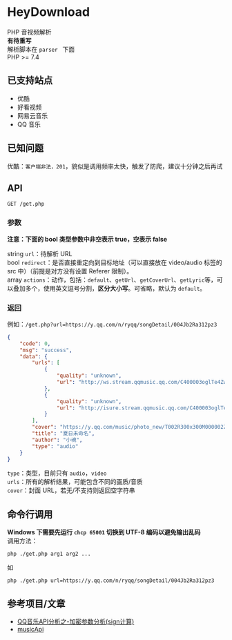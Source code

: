 # HeyDownload
PHP 音视频解析  
**有待重写**  
解析脚本在 `parser ` 下面  
PHP >= 7.4

## 已支持站点
* 优酷
* 好看视频
* 网易云音乐
* QQ 音乐

## 已知问题
优酷：`客户端非法，201`，貌似是调用频率太快，触发了防爬，建议十分钟之后再试

## API
`GET /get.php`
### 参数
**注意：下面的 bool 类型参数中非空表示 true，空表示 false**  

string `url`：待解析 URL  
bool `redirect`：是否直接重定向到目标地址（可以直接放在 video/audio 标签的 src 中）（前提是对方没有设置 Referer 限制）。  
array `actions`：动作，包括：`default`、`getUrl`、`getCoverUrl`、`getLyric`等，可以叠加多个，使用英文逗号分割，**区分大小写**。可省略，默认为 `default`。    
### 返回
例如：`/get.php?url=https://y.qq.com/n/ryqq/songDetail/004Jb2Ra312pz3`
```json
{
    "code": 0,
    "msg": "success",
    "data": {
        "urls": [
            {
                "quality": "unknown",
                "url": "http://ws.stream.qqmusic.qq.com/C400003oglTe4Zwe7o.m4a?guid=5932328698&vkey=F0BE6D912306C28F73F53D80C562E8936A1B147F9622626686C3D306F13CDEC6A6973419166C7B6E96467E660644CD1A5807A2BA58000910419166C7B6E96467E660644CD1A5807A2BA58000910&uin=&fromtag=120032"
            },
            {
                "quality": "unknown",
                "url": "http://isure.stream.qqmusic.qq.com/C400003oglTe4Zwe7o.m4a?guid=5932328698&vkey=F0BE6D912306C28F73F53D80C562E8936A1B147F96E660644CD1A5807A2BA58000910&uin=&fromtag=1222626686C3D306F13CDEC6A6973419166C7B6E96467E660644CD1A5807A2BA58000910&uin=&fromtag=120032"
            }
        ],
        "cover": "https://y.qq.com/music/photo_new/T002R300x300M000002ZktSL4BNi8X.jpg?max_age=2592000",
        "title": "夏日未命名",
        "author": "小魂",
        "type": "audio"
    }
}
```
`type`：类型，目前只有 `audio`，`video`  
`urls`：所有的解析结果，可能包含不同的画质/音质  
`cover`：封面 URL，若无/不支持则返回空字符串  

## 命令行调用
**Windows 下需要先运行 `chcp 65001` 切换到 UTF-8 编码以避免输出乱码**  
调用方法：  
```
php ./get.php arg1 arg2 ...
```  
如  
```
php ./get.php url=https://y.qq.com/n/ryqq/songDetail/004Jb2Ra312pz3
```

## 参考项目/文章
* [QQ音乐API分析之-加密参数分析(sign计算)](https://blog.csdn.net/qq_23594799/article/details/111477320)
* [musicApi](https://github.com/ygCHenDns/musicApi)